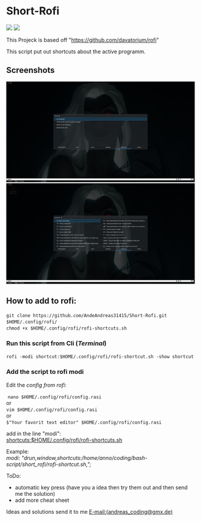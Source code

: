 # Short-Rofi

[![][License]][L-link]
![][Version]

This Projeck is based off "https://github.com/davatorium/rofi"

This script put out shortcuts about the active programm. 

## Screenshots
![Programm list](screenshots/programm_list.png) ![short key list](screenshots/key_list.png)


## How to add to rofi:
`git clone https://github.com/AndeAndreas31415/Short-Rofi.git $HOME/.config/rofi/`
</br>
`chmod +x $HOME/.config/rofi/rofi-shortcuts.sh`	

### Run this script from Cli (*Terminal*)

`rofi -modi shortcut:$HOME/.config/rofi/rofi-shortcut.sh -show shortcut`

### Add the script to rofi modi 

Edit the *config from rofi*:

​	`nano $HOME/.config/rofi/config.rasi`
</br>
or
</br>
​	`vim $HOME/.config/rofi/config.rasi`
</br>
or 
</br>
​	`$"Your favorit text editor" $HOME/.config/rofi/config.rasi`

add in the line "modi":</br>
  <u>shortcuts:$HOME/.config/rofi/rofi-shortcuts.sh</u> 

Example:</br>
   *modi: "drun,window,shortcuts:/home/anno/coding/bash-script/short_rofi/rofi-shortcut.sh,";*



ToDo:
- automatic key press (have you a idea then try them out and then send me the solution)
- add more cheat sheet

Ideas and solutions send it to me  [E-mail:(andreas_coding@gmx.de)](andreas_coding@gmx.de)

<!-- Variables for this Readme file-->

[License]: https://img.shields.io/badge/License-MIT-blue
[Version]: https://img.shields.io/badge/Version-Alpha-red
[L-link]: ./LICENSE